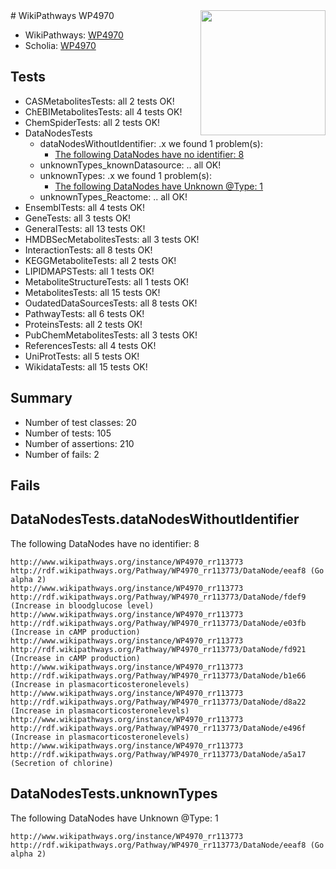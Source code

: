 <img style="float: right; width: 200px" src="https://upload.wikimedia.org/wikipedia/commons/thumb/8/83/Wplogo_with_text_500.png/640px-Wplogo_with_text_500.png" />
# WikiPathways WP4970

* WikiPathways: [WP4970](https://new.wikipathways.org/pathways/WP4970)
* Scholia: [WP4970](https://scholia.toolforge.org/wikipathways/WP4970)
## Tests
* CASMetabolitesTests: all 2 tests OK!
* ChEBIMetabolitesTests: all 4 tests OK!
* ChemSpiderTests: all 2 tests OK!
* DataNodesTests
    * dataNodesWithoutIdentifier: .x we found 1 problem(s):
        * [The following DataNodes have no identifier: 8](#d2d32fa7)
    * unknownTypes_knownDatasource: .. all OK!
    * unknownTypes: .x we found 1 problem(s):
        * [The following DataNodes have Unknown @Type: 1](#839973df)
    * unknownTypes_Reactome: .. all OK!
* EnsemblTests: all 4 tests OK!
* GeneTests: all 3 tests OK!
* GeneralTests: all 13 tests OK!
* HMDBSecMetabolitesTests: all 3 tests OK!
* InteractionTests: all 8 tests OK!
* KEGGMetaboliteTests: all 2 tests OK!
* LIPIDMAPSTests: all 1 tests OK!
* MetaboliteStructureTests: all 1 tests OK!
* MetabolitesTests: all 15 tests OK!
* OudatedDataSourcesTests: all 8 tests OK!
* PathwayTests: all 6 tests OK!
* ProteinsTests: all 2 tests OK!
* PubChemMetabolitesTests: all 3 tests OK!
* ReferencesTests: all 4 tests OK!
* UniProtTests: all 5 tests OK!
* WikidataTests: all 15 tests OK!


## Summary

* Number of test classes: 20
* Number of tests: 105
* Number of assertions: 210
* Number of fails: 2

## Fails

<a name="d2d32fa7" />

## DataNodesTests.dataNodesWithoutIdentifier

The following DataNodes have no identifier: 8
```
http://www.wikipathways.org/instance/WP4970_rr113773 http://rdf.wikipathways.org/Pathway/WP4970_rr113773/DataNode/eeaf8 (Go alpha 2)
http://www.wikipathways.org/instance/WP4970_rr113773 http://rdf.wikipathways.org/Pathway/WP4970_rr113773/DataNode/fdef9 (Increase in bloodglucose level)
http://www.wikipathways.org/instance/WP4970_rr113773 http://rdf.wikipathways.org/Pathway/WP4970_rr113773/DataNode/e03fb (Increase in cAMP production)
http://www.wikipathways.org/instance/WP4970_rr113773 http://rdf.wikipathways.org/Pathway/WP4970_rr113773/DataNode/fd921 (Increase in cAMP production)
http://www.wikipathways.org/instance/WP4970_rr113773 http://rdf.wikipathways.org/Pathway/WP4970_rr113773/DataNode/b1e66 (Increase in plasmacorticosteronelevels)
http://www.wikipathways.org/instance/WP4970_rr113773 http://rdf.wikipathways.org/Pathway/WP4970_rr113773/DataNode/d8a22 (Increase in plasmacorticosteronelevels)
http://www.wikipathways.org/instance/WP4970_rr113773 http://rdf.wikipathways.org/Pathway/WP4970_rr113773/DataNode/e496f (Increase in plasmacorticosteronelevels)
http://www.wikipathways.org/instance/WP4970_rr113773 http://rdf.wikipathways.org/Pathway/WP4970_rr113773/DataNode/a5a17 (Secretion of chlorine)
```

<a name="839973df" />

## DataNodesTests.unknownTypes

The following DataNodes have Unknown @Type: 1
```
http://www.wikipathways.org/instance/WP4970_rr113773 http://rdf.wikipathways.org/Pathway/WP4970_rr113773/DataNode/eeaf8 (Go alpha 2)
```

